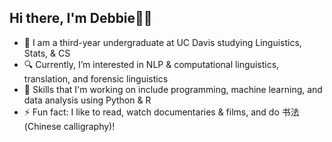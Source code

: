 ## Hi there, I'm Debbie👋🏾

- 🔭 I am a third-year undergraduate at UC Davis studying Linguistics, Stats, & CS
- 🔍 Currently, I’m interested in NLP & computational linguistics, translation, and forensic linguistics
- 🌱 Skills that I'm working on include programming, machine learning, and data analysis using Python & R 
- ⚡ Fun fact: I like to read, watch documentaries & films, and do 书法 (Chinese calligraphy)!
